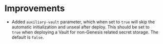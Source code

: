 # Improvements

- Added `auxiliary-vault` parameter, which when set to `true` will skip the
  automatic initialization and unseal after deploy. This should be set to `true`
  when deploying a Vault for non-Genesis related secret storage. The default is
  `false`.
